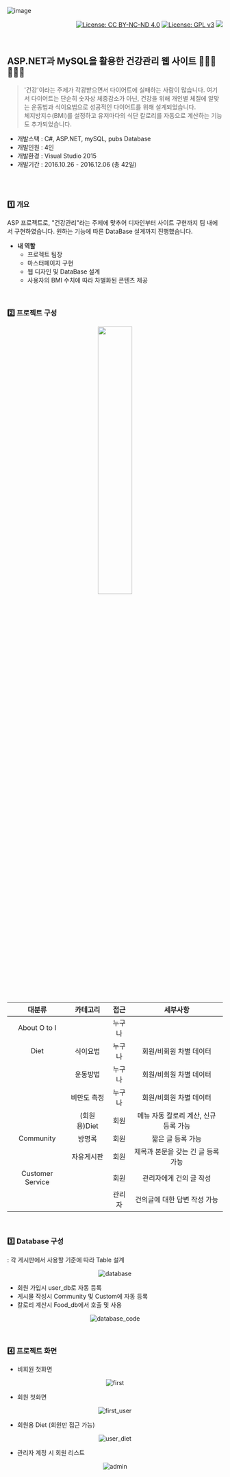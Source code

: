 ![image](https://user-images.githubusercontent.com/45550607/122635141-2a5e1e00-d11d-11eb-82c1-419bdcccd90c.png)


<div align="right">

[![License: CC BY-NC-ND 4.0](https://img.shields.io/badge/License-CC%20BY--NC--ND%204.0-lightgrey.svg)](https://creativecommons.org/licenses/by-nc-nd/4.0/) [![License: GPL v3](https://img.shields.io/badge/License-GPLv3-blue.svg)](https://www.gnu.org/licenses/gpl-3.0) <a href="https://hits.seeyoufarm.com"/><img src="https://hits.seeyoufarm.com/api/count/incr/badge.svg?url=https://github.com/eona1301/O_to_I"/></a>

</div>
<br>

## ASP.NET과 MySQL을 활용한 건강관리 웹 사이트 🏃🏻‍♂️🏃🏻‍♀️ 
> '건강'이라는 주제가 각광받으면서 다이어트에 실패하는 사람이 많습니다. 여기서 다이어트는 단순히 숫자상 체중감소가 아닌, 건강을 위해 개인별 체질에 알맞는 운동법과 식이요법으로 성공적인 다이어트를 위해 설계되었습니다.<br>
> 체지방지수(BMI)를 설정하고 유저마다의 식단 칼로리를 자동으로 계산하는 기능도 추가되었습니다.

- 개발스택 : C#, ASP.NET, mySQL, pubs Database
- 개발인원 : 4인
- 개발환경 : Visual Studio 2015
- 개발기간 : 2016.10.26 - 2016.12.06 (총 42일)
<br>
<br>

### 1️⃣ 개요

ASP 프로젝트로, "건강관리"라는 주제에 맞추어 디자인부터 사이트 구현까지 팀 내에서 구현하였습니다. 원하는 기능에 따른 DataBase 설계까지 진행했습니다.

+ **내 역할**
  + 프로젝트 팀장
  + 마스터페이지 구현
  + 웹 디자인 및 DataBase 설계
  + 사용자의 BMI 수치에 따라 차별화된 콘텐츠 제공

<br>

### 2️⃣ 프로젝트 구성

<div align="center"><img src = "https://user-images.githubusercontent.com/45550607/83281560-3a097c80-a213-11ea-9a9e-477c6ff38efd.png" width="40%"></div>

|      대분류      |   카테고리   |  접근  |               세부사항                |
| :--------------: | :----------: | :----: | :-----------------------------------: |
|   About O to I   |              | 누구나 |                                       |
|       Diet       |   식이요법   | 누구나 |        회원/비회원 차별 데이터        |
|                  |   운동방법   | 누구나 |        회원/비회원 차별 데이터        |
|                  | 비만도 측정  | 누구나 |        회원/비회원 차별 데이터        |
|                  | (회원용)Diet |  회원  | 메뉴 자동 칼로리 계산, 신규 등록 가능 |
|    Community     |    방명록    |  회원  |           짧은 글 등록 가능           |
|                  |  자유게시판  |  회원  |  제목과 본문을 갖는 긴 글 등록 가능   |
| Customer Service |              |  회원  |        관리자에게 건의 글 작성        |
|                  |              | 관리자 |     건의글에 대한 답변 작성 가능      |

<br>

### 3️⃣ Database 구성

: 각 게시판에서 사용할 기준에 따라 Table 설계

<div align="center">

![database](https://user-images.githubusercontent.com/45550607/83281551-383fb900-a213-11ea-884d-ce49a098a572.png)

</div>

- 회원 가입시 user_db로 자동 등록
- 게시물 작성시 Community 및 Custom에 자동 등록
- 칼로리 계산시 Food_db에서 호출 및 사용

<div align="center">

![database_code](https://user-images.githubusercontent.com/45550607/83281552-383fb900-a213-11ea-8c49-b459fce0392f.png)

</div>

<br>

### 4️⃣ 프로젝트 화면

- 비회원 첫화면

<div align="center">

![first](https://user-images.githubusercontent.com/45550607/83281556-3970e600-a213-11ea-8044-1093c047994d.png)

</div>

- 회원 첫화면

<div align="center">

![first_user](https://user-images.githubusercontent.com/45550607/83281559-3970e600-a213-11ea-96b3-2fb804b8c475.png)

</div>

- 회원용 Diet (회원만 접근 가능)

<div align="center">

![user_diet](https://user-images.githubusercontent.com/45550607/83281564-3aa21300-a213-11ea-840c-d9b7a64034c8.png)

</div>

- 관리자 계정 시 회원 리스트


<div align="center">

![admin](https://user-images.githubusercontent.com/45550607/83281547-370e8c00-a213-11ea-9fe4-c7c4406c69e3.png)

</div>
